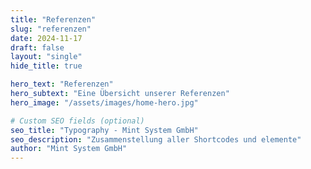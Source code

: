 ```yaml
---
title: "Referenzen"
slug: "referenzen"
date: 2024-11-17
draft: false
layout: "single"
hide_title: true

hero_text: "Referenzen"
hero_subtext: "Eine Übersicht unserer Referenzen"
hero_image: "/assets/images/home-hero.jpg"

# Custom SEO fields (optional)
seo_title: "Typography - Mint System GmbH"
seo_description: "Zusammenstellung aller Shortcodes und elemente"
author: "Mint System GmbH"
---
```

